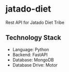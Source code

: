 # jatado-diet
Rest API for Jatado Diet Tribe

## Technology Stack
- Language: Python
- Backend: FastAPI
- Database: MongoDB
- Database Drive: Motor
